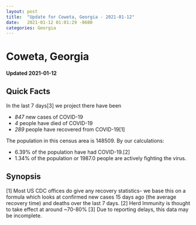 ```yaml
---
layout: post
title:  "Update for Coweta, Georgia - 2021-01-12"
date:   2021-01-12 01:01:29 -0600
categories: Georgia
---
```


# Coweta, Georgia
#### Updated 2021-01-12

## Quick Facts

In the last 7 days[3] we project there have been
- *847* new cases of COVID-19
- *4* people have died of COVID-19
- *289* people have recovered from COVID-19[1]

The population in this census area is 148509. By our calculations:
- 6.39% of the population have had COVID-19.[2]
- 1.34% of the population or 1987.0 people are actively fighting the virus.

## Synopsis




[1] Most US CDC offices do give any recovery statistics- we base this on a formula which looks at confirmed new cases
15 days ago (the average recovery time) and deaths over the last 7 days.
[2] Herd Immunity is thought to take effect at around ~70-80%
[3] Due to reporting delays, this data may be incomplete. 
    